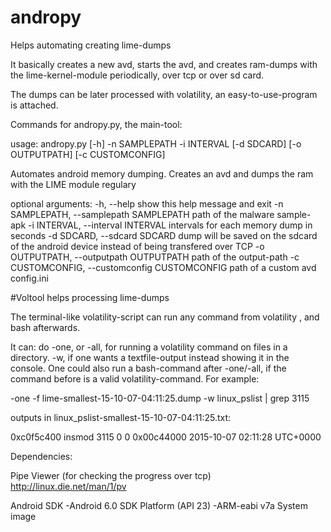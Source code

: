 # andropy
Helps automating creating lime-dumps

It basically creates a new avd, starts the avd, and creates ram-dumps with the lime-kernel-module periodically, over tcp or over sd card.

The dumps can be later processed with volatility, an easy-to-use-program is attached.

Commands for andropy.py, the main-tool:

usage: andropy.py [-h] -n SAMPLEPATH -i INTERVAL [-d SDCARD] [-o OUTPUTPATH]
                   [-c CUSTOMCONFIG]

Automates android memory dumping. Creates an avd and dumps the ram with the LIME module regulary

optional arguments:
  -h, --help            show this help message and exit
  -n SAMPLEPATH, --samplepath SAMPLEPATH
                        path of the malware sample-apk
  -i INTERVAL, --interval INTERVAL
                        intervals for each memory dump in seconds
  -d SDCARD, --sdcard SDCARD
                        dump will be saved on the sdcard of the android device
                        instead of being transfered over TCP
  -o OUTPUTPATH, --outputpath OUTPUTPATH
                        path of the output-path
  -c CUSTOMCONFIG, --customconfig CUSTOMCONFIG
                        path of a custom avd config.ini


#Voltool
helps processing lime-dumps

The terminal-like volatility-script can run any command from volatility , and bash afterwards. 

It can:
do -one, or -all, for running a volatility command on files in a directory. -w, if one wants a textfile-output instead showing it in the console. One could also run a bash-command after -one/-all, if the command before is a valid volatility-command.
For example:

-one -f lime-smallest-15-10-07-04:11:25.dump -w linux_pslist | grep 3115

outputs in linux_pslist-smallest-15-10-07-04:11:25.txt:

0xc0f5c400 insmod               3115            0              0      0x00c44000 2015-10-07 02:11:28 UTC+0000


Dependencies:

Pipe Viewer (for checking the progress over tcp)
http://linux.die.net/man/1/pv

Android SDK
	-Android 6.0 SDK Platform (API 23)
	-ARM-eabi v7a System image
